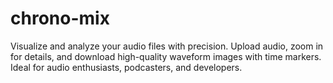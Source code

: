 # chrono-mix
Visualize and analyze your audio files with precision. Upload audio, zoom in for details, and download high-quality waveform images with time markers. Ideal for audio enthusiasts, podcasters, and developers.
